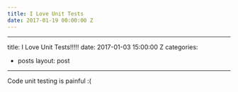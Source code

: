 ```yaml
---
title: I Love Unit Tests
date: 2017-01-19 00:00:00 Z
---
```


---title: I Love Unit Tests!!!!!date: 2017-01-03 15:00:00 Zcategories:- postslayout: post---Code unit testing is painful :(